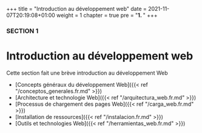 +++
title = "Introduction au développement web"
date = 2021-11-07T20:19:08+01:00
weight = 1
chapter = true
pre = "<b>1. </b>"
+++

### SECTION 1

# Introduction au développement web

Cette section fait une brève introduction au développement Web
+ [Concepts généraux du développement Web]({{< ref "/conceptos_generales.fr.md" >}})
+ [Architecture et technologie Web]({{< ref "/arquitectura_web.fr.md" >}})
+ [Processus de chargement des pages Web]({{< ref "/carga_web.fr.md" >}})
+ [Installation de ressources]({{< ref "/instalacion.fr.md" >}})
+ [Outils et technologies Web]({{< ref "/herramientas_web.fr.md" >}})



